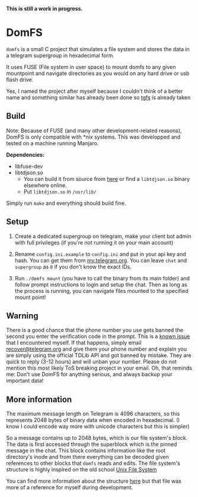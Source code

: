 **This is still a work in progress.**

# DomFS

`domfs` is a small C project that simulates a file system and stores the data in a telegram supergroup in hexadecimal form.

It uses FUSE (File system in user space) to mount domfs to any given mountpoint and navigate directories as you would on any hard drive or usb flash drive.

Yes, I named the project after myself because I couldn't think of a better name and something similar has already been done so [tgfs](https://github.com/Firemoon777/tgfs) is already taken

## Build

Note: Because of FUSE (and many other development-related reasons), DomFS is only compatible with *nix systems. This was developped and tested on a machine running Manjaro.

**Dependencies:**

* libfuse-dev
* libtdjson\.so
   * You can build it from source from [here](https://github.com/tdlib/td/) or find a `libtdjson.so` binary elsewhere online.
   * Put `libtdjson.so` in `/usr/lib/`

Simply run `make` and everything should build fine.

## Setup

1. Create a dedicated supergroup on telegram, make your client bot admin with full privileges (if you're not running it on your main account)

2. Rename `config.ini.example` to `config.ini` and put in your api key and hash. You can get them from [my.telegram.org](https://my.telegram.org). You can leave `chat` and `supergroup` as `0` if you don't know the exact IDs.

3. Run `./domfs mount` (you have to call the binary from its main folder) and follow prompt instructions to login and setup the chat. Then as long as the process is running, you can navigate files mounted to the specified mount point!

## Warning

There is a good chance that the phone number you use gets banned the second you enter the verification code in the prompt. This is a [known issue](https://github.com/tdlib/td/issues/312) that I encountered myself. If that happens, simply email recover@telegram.org and give them your phone number and explain you are simply using the official TDLib API and got banned by mistake. They are quick to reply (3-12 hours) and will unban your number. Please do not mention this most likely ToS breaking project in your email. Oh, that reminds me: Don't use DomFS for anything serious, and always backup your important data!

## More information

The maximum message length on Telegram is 4096 characters, so this represents 2048 bytes of binary data when encoded in hexadecimal. (I know I could encode way more with unicode characters but this is simpler)

So a message contains up to 2048 bytes, which is our file system's block. The data is first accessed through the superblock which is the pinned message in the chat. This block contains information like the root directory's inode and from there everything can be decoded given references to other blocks that `domfs` reads and edits. The file system's structure is highly inspired on the old school [Unix File System](https://en.wikipedia.org/wiki/Unix_File_System)

You can find more information about the structure [here](structure.md) but that file was more of a reference for myself during development.